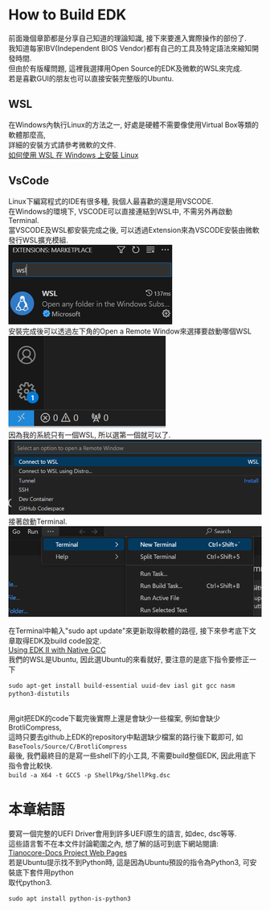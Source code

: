 # How to Build EDK
前面幾個章節都是分享自己知道的理論知識, 接下來要進入實際操作的部份了.<br>
我知道每家IBV(Independent BIOS Vendor)都有自己的工具及特定語法來縮知開發時間.<br>
但由於有版權問題, 這裡我選擇用Open Source的EDK及微軟的WSL來完成.<br>
若是喜歡GUI的朋友也可以直接安裝完整版的Ubuntu.<br>

## WSL
在Windows內執行Linux的方法之一, 好處是硬體不需要像使用Virtual Box等類的軟體那麼高,<br>
詳細的安裝方式請參考微軟的文件.<br>
[如何使用 WSL 在 Windows 上安裝 Linux](https://learn.microsoft.com/zh-tw/windows/wsl/install)

## VsCode
Linux下編寫程式的IDE有很多種, 我個人最喜歡的還是用VSCODE.<br>
在Windows的環境下, VSCODE可以直接連結到WSL中, 不需另外再啟動Terminal.<br>
當VSCODE及WSL都安裝完成之後, 可以透過Extension來為VSCODE安裝由微軟發行WSL擴充模組.<br>
![Alt text](Image/VsCode_WSL.png)<br>
安裝完成後可以透過左下角的Open a Remote Window來選擇要啟動哪個WSL<br>
![Alt text](Image/VsCode_ConnectToWsl.png)<br>
因為我的系統只有一個WSL, 所以選第一個就可以了.<br>
![Alt text](Image/VsCode_ConnectToWsl2.png)<br>
接著啟動Terminal.<br>
![Alt text](Image/VsCode_Terminal.png)<br>

在Terminal中輸入"sudo apt update"來更新取得軟體的路徑, 接下來參考底下文章取得EDK及build code設定.<br>
[Using EDK II with Native GCC](https://github.com/tianocore/tianocore.github.io/wiki/Using-EDK-II-with-Native-GCC)<br>
我們的WSL是Ubuntu, 因此選Ubuntu的來看就好, 要注意的是底下指令要修正一下
```
sudo apt-get install build-essential uuid-dev iasl git gcc nasm python3-distutils
```
<br>
用git把EDK的code下載完後實際上還是會缺少一些檔案, 例如會缺少BrotliCompress, <br>
這時只要去github上EDK的repository中點選缺少檔案的路行後下載即可, 如
<code>
BaseTools/Source/C/BrotliCompress
</code>
最後, 我們最終目的是寫一些shell下的小工具, 不需要build整個EDK, 因此用底下指令會比較快.
<code>
build -a X64 -t GCC5 -p ShellPkg/ShellPkg.dsc
</code>

# 本章結語
要寫一個完整的UEFI Driver會用到許多UEFI原生的語言, 如dec, dsc等等.<br>
這些語言暫不在本文件討論範圍之內, 想了解的話可到底下網站閱讀:<br>
[Tianocore-Docs Project Web Pages](https://tianocore-docs.github.io/)<br>
若是Ubuntu提示找不到Python時, 這是因為Ubuntu預設的指令為Python3, 可安裝底下套件用python<br>
取代python3.<br>
```
sudo apt install python-is-python3
```



